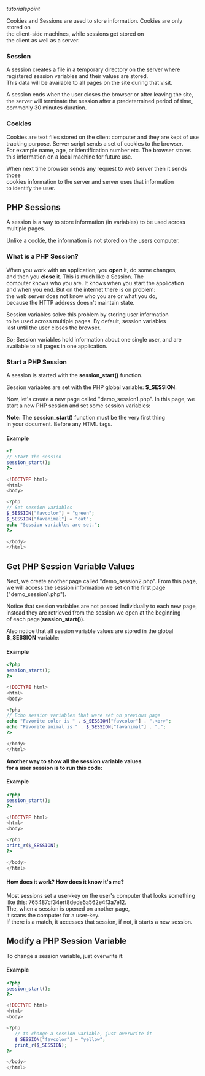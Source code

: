 
<cite>tutorialspoint</cite>

<div>
  <p>Cookies and Sessions are used to store information. Cookies are only stored on 
    </br>the client-side machines, while sessions get stored on
    </br>the client as well as a server.</p>
  <h3>Session</h3>
  <p>A session creates a file in a temporary directory on the server where
    </br>registered session variables and their values are stored.
    </br>This data will be available to all pages on the site during that visit.</p>
  <p>A session ends when the user closes the browser or after leaving the site,
    </br>the server will terminate the session after a predetermined period of time,
    </br>commonly 30 minutes duration.</p>
</div>

<div>
  <h3>Cookies</h3>
  <p>Cookies are text files stored on the client computer and they are kept of use 
    </br>tracking purpose. Server script sends a set of cookies to the browser.
    </br>For example name, age, or identification number etc. The browser stores
    </br>this information on a local machine for future use.</p>
  <p>When next time browser sends any request to web server then it sends those
    </br>cookies information to the server and server uses that information
    </br>to identify the user.</p>
</div>

<h2>PHP Sessions</h2>
<div>
  <p>A session is a way to store information (in variables) to be used across
    </br>multiple pages.</p>
  <p>Unlike a cookie, the information is not stored on the users computer.</p>
</div>

<div>
  <h3>What is a PHP Session?</h3>
  <p>When you work with an application, you <b>open</b> it, do some changes,
    </br>and then you <b>close</b> it. This is much like a Session. The
    </br>computer knows who you are. It knows when you start the application 
    </br>and when you end. But on the internet there is on problem:
    </br>the web server does not know who you are or what you do,
    </br>because the HTTP address doesn't maintain state.</p>
  <p>Session variables solve this problem by storing user information
    </br>to be used across multiple pages. By default, session variables
    </br>last until the user closes the browser.</p>
  <p>So; Session variables hold information about one single user, and are
    </br>available to all pages in one application.</p>
</div>

<div>
  <h3>Start a PHP Session</h3>
  <p>A session is started with the <b>session_start()</b> function.</p>
  <p>Session variables are set with the PHP global variable: <b>$_SESSION</b>.</p>
  <p>Now, let's create a new page called "demo_session1.php". In this page, we
    </br>start a new PHP session and set some session variables:</p>
</div>

<div class="note">
  <p><b>Note:</b> The <b>session_start()</b> function must be the very first thing
    </br>in your document. Before any HTML tags.</p>
</div>

<div class="example">
  <h4>Example</h4>
</div>

``` php
<?
// Start the session
session_start();
?>

<!DOCTYPE html>
<html>
<body>

<?php
// Set session variables
$_SESSION["favcolor"] = "green";
$_SESSION["favanimal"] = "cat";
echo "Session variables are set.";
?>

</body>
</html>
```

<div id="w3">
  <h2>Get PHP Session Variable Values</h2>
  <p>Next, we create another page called "demo_session2.php". From this page,
    </br>we will access the session information we set on the first page
    </br>("demo_session1.php").</p>
  <p>Notice that session variables are not passed individually to each new page,
    </br>instead they are retrieved from the session we open at the beginning
    </br>of each page(<b>session_start()</b>).</p>
  <p>Also notice that all session variable values are stored in the global
    </br><b>$_SESSION</b> variable:</p>
</div>

<div id="ex_3">
  <h4>Example</h4>
</div>

``` php
<?php
session_start();
?>

<!DOCTYPE html>
<html>
<body>

<?php
// Echo session variables that were set on previous page
echo "Favorite color is " . $_SESSION["favcolor"] . ".<br>";
echo "Favorite animal is " . $_SESSION["favanimal"] . ".";
?>

</body>
</html>
```

<div class="note"><b>Another way to show all the session variable values
  </br>for a user session is to run this code:</b></div>
  
<h4>Example</h4>

``` php
<?php
session_start();
?>

<!DOCTYPE html>
<html>
<body>

<?php
print_r($_SESSION);
?>

</body>
</html>
```

<div class="note"><h4>How does it work? How does it know it's me?</h4>
  <p>Most sessions set a user-key on the user's computer that looks something
    </br>like this: 765487cf34ert8dede5a562e4f3a7e12.
    </br>The, when a session is opened on another page,
    </br>it scans the computer for a user-key.
    </br>If there is a match, it accesses that session, if not, it starts a new session.</p>
</div>

<h2>Modify a PHP Session Variable</h2>
<p>To change a session variable, just overwrite it:</p>

<h4>Example</h4>

``` php
<?php
session_start();
?>

<!DOCTYPE html>
<html>
<body>

<?php
   // to change a session variable, just overwrite it
   $_SESSION["favcolor"] = "yellow";
   print_r($_SESSION);
?>

</body>
</html>
```

